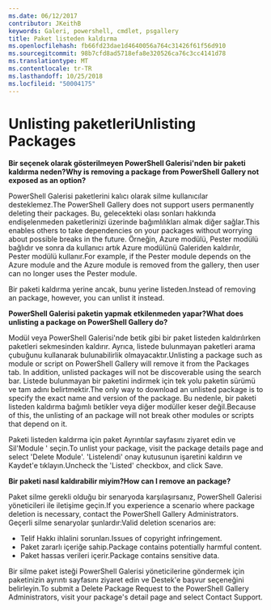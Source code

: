 ```yaml
---
ms.date: 06/12/2017
contributor: JKeithB
keywords: Galeri, powershell, cmdlet, psgallery
title: Paket listeden kaldırma
ms.openlocfilehash: fb66fd23dae1d4640056a764c31426f61f56d910
ms.sourcegitcommit: 98b7cfd8ad5718efa8e320526ca76c3cc4141d78
ms.translationtype: MT
ms.contentlocale: tr-TR
ms.lasthandoff: 10/25/2018
ms.locfileid: "50004175"
---
```

# <a name="unlisting-packages"></a><span data-ttu-id="1c2da-103">Unlisting paketleri</span><span class="sxs-lookup"><span data-stu-id="1c2da-103">Unlisting Packages</span></span>

<span data-ttu-id="1c2da-104">**Bir seçenek olarak gösterilmeyen PowerShell Galerisi'nden bir paketi kaldırma neden?**</span><span class="sxs-lookup"><span data-stu-id="1c2da-104">**Why is removing a package from PowerShell Gallery not exposed as an option?**</span></span>

<span data-ttu-id="1c2da-105">PowerShell Galerisi paketlerini kalıcı olarak silme kullanıcılar desteklemez.</span><span class="sxs-lookup"><span data-stu-id="1c2da-105">The PowerShell Gallery does not support users permanently deleting their packages.</span></span>
<span data-ttu-id="1c2da-106">Bu, gelecekteki olası sonları hakkında endişelenmeden paketlerinizi üzerinde bağımlılıkları almak diğer sağlar.</span><span class="sxs-lookup"><span data-stu-id="1c2da-106">This enables others to take dependencies on your packages without worrying about possible breaks in the future.</span></span>
<span data-ttu-id="1c2da-107">Örneğin, Azure modülü, Pester modülü bağlıdır ve sonra da kullanıcı artık Azure modülünü Galeriden kaldırılır, Pester modülü kullanır.</span><span class="sxs-lookup"><span data-stu-id="1c2da-107">For example, if the Pester module depends on the Azure module and the Azure module is removed from the gallery, then user can no longer uses the Pester module.</span></span>

<span data-ttu-id="1c2da-108">Bir paketi kaldırma yerine ancak, bunu yerine listeden.</span><span class="sxs-lookup"><span data-stu-id="1c2da-108">Instead of removing an package, however, you can unlist it instead.</span></span>

<span data-ttu-id="1c2da-109">**PowerShell Galerisi paketin yapmak etkilenmeden yapar?**</span><span class="sxs-lookup"><span data-stu-id="1c2da-109">**What does unlisting a package on PowerShell Gallery do?**</span></span>

<span data-ttu-id="1c2da-110">Modül veya PowerShell Galerisi'nde betik gibi bir paket listeden kaldırılırken paketleri sekmesinden kaldırır. Ayrıca, listede bulunmayan paketleri arama çubuğunu kullanarak bulunabilirlik olmayacaktır.</span><span class="sxs-lookup"><span data-stu-id="1c2da-110">Unlisting a package such as module or script on PowerShell Gallery will remove it from the Packages tab. In addition, unlisted packages will not be discoverable using the search bar.</span></span>
<span data-ttu-id="1c2da-111">Listede bulunmayan bir paketini indirmek için tek yolu paketin sürümü ve tam adını belirtmektir.</span><span class="sxs-lookup"><span data-stu-id="1c2da-111">The only way to download an unlisted package is to specify the exact name and version of the package.</span></span>
<span data-ttu-id="1c2da-112">Bu nedenle, bir paketi listeden kaldırma bağımlı betikler veya diğer modüller keser değil.</span><span class="sxs-lookup"><span data-stu-id="1c2da-112">Because of this, the unlisting of an package will not break other modules or scripts that depend on it.</span></span>

<span data-ttu-id="1c2da-113">Paketi listeden kaldırma için paket Ayrıntılar sayfasını ziyaret edin ve Sil'Module ' seçin.</span><span class="sxs-lookup"><span data-stu-id="1c2da-113">To unlist your package, visit the package details page and select 'Delete Module'.</span></span> <span data-ttu-id="1c2da-114">'Listelendi' onay kutusunun işaretini kaldırın ve Kaydet'e tıklayın.</span><span class="sxs-lookup"><span data-stu-id="1c2da-114">Uncheck the 'Listed' checkbox, and click Save.</span></span>

<span data-ttu-id="1c2da-115">**Bir paketi nasıl kaldırabilir miyim?**</span><span class="sxs-lookup"><span data-stu-id="1c2da-115">**How can I remove an package?**</span></span>

<span data-ttu-id="1c2da-116">Paket silme gerekli olduğu bir senaryoda karşılaşırsanız, PowerShell Galerisi yöneticileri ile iletişime geçin.</span><span class="sxs-lookup"><span data-stu-id="1c2da-116">If you experience a scenario where package deletion is necessary, contact the PowerShell Gallery Administrators.</span></span>
<span data-ttu-id="1c2da-117">Geçerli silme senaryolar şunlardır:</span><span class="sxs-lookup"><span data-stu-id="1c2da-117">Valid deletion scenarios are:</span></span>
- <span data-ttu-id="1c2da-118">Telif Hakkı ihlalini sorunları.</span><span class="sxs-lookup"><span data-stu-id="1c2da-118">Issues of copyright infringement.</span></span>
- <span data-ttu-id="1c2da-119">Paket zararlı içeriğe sahip.</span><span class="sxs-lookup"><span data-stu-id="1c2da-119">Package contains potentially harmful content.</span></span>
- <span data-ttu-id="1c2da-120">Paket hassas verileri içerir.</span><span class="sxs-lookup"><span data-stu-id="1c2da-120">Package contains sensitive data.</span></span>

<span data-ttu-id="1c2da-121">Bir silme paket isteği PowerShell Galerisi yöneticilerine göndermek için paketinizin ayrıntı sayfasını ziyaret edin ve Destek'e başvur seçeneğini belirleyin.</span><span class="sxs-lookup"><span data-stu-id="1c2da-121">To submit a Delete Package Request to the PowerShell Gallery Administrators, visit your package's detail page and select Contact Support.</span></span>
